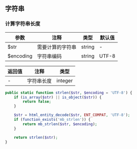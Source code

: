 ## 字符串

### 计算字符串长度

参数|注释|类型|默认值
-|-|-|-
$str|需要计算的字符串|string|-
$encoding|字符串编码|string|UTF-8

返回值|注释|类型
-|-|-
-|字符串长度|integer

```php
public static function strlen($str, $encoding = 'UTF-8') {
    if (is_array($str) || is_object($str)) {
        return false;
    }

    $str = html_entity_decode($str, ENT_COMPAT, 'UTF-8');
    if (function_exists('mb_strlen')) {
        return mb_strlen($str, $encoding);
    }

    return strlen($str);
}
```